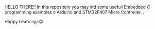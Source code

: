 HELLO THERE!!
In this repository you may ind some usefull Embedded C programming examples o Arduino and STM32F407 Micro Contreller...

Happy Learnings😊
